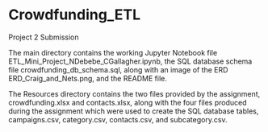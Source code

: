 # Crowdfunding_ETL
Project 2 Submission

The main directory contains the working Jupyter Notebook file ETL_Mini_Project_NDebebe_CGallagher.ipynb, the SQL database schema file crowdfunding_db_schema.sql, along with an image of the ERD ERD_Craig_and_Nets.png, and the README file.

The Resources directory contains the two files provided by the assignment, crowdfunding.xlsx and contacts.xlsx, along with the four files produced during the assignment which were used to create the SQL database tables, campaigns.csv, category.csv, contacts.csv, and subcategory.csv.
